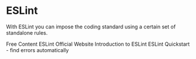 # ESLint

With ESLint you can impose the coding standard using a certain set of standalone rules.

<ResourceGroupTitle>Free Content</ResourceGroupTitle>
<BadgeLink badgeText='Official Website' colorScheme="blue" href='https://eslint.org/'>ESLint Official Website</BadgeLink>
<BadgeLink badgeText='Read' colorScheme="yellow" href='https://dev.to/shivambmgupta/eslint-what-why-when-how-5f1d'>Introduction to ESLint</BadgeLink>
<BadgeLink badgeText='Watch' colorScheme="red" href='https://www.youtube.com/watch?v=qhuFviJn-es'>ESLint Quickstart - find errors automatically</BadgeLink>
